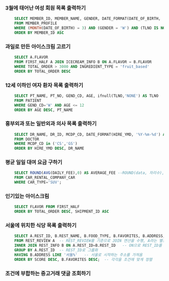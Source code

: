 ### 3월에 태어난 여성 회원 목록 출력하기
```sql
    SELECT MEMBER_ID, MEMBER_NAME, GENDER, DATE_FORMAT(DATE_OF_BIRTH, '%Y-%m-%d') AS DATE_OF_BIRTH --DATE_FORMAT({date_data},{date_data 형태}) AS {DATA Column name}
    FROM MEMBER_PROFILE
    WHERE (MONTH(DATE_OF_BIRTH) = 3) AND (GENDER = 'W') AND (TLNO IS NOT NULL)
    ORDER BY MEMBER_ID ASC
```

### 과일로 만든 아이스크림 고르기
```sql
    SELECT A.FLAVOR
    FROM FIRST_HALF A JOIN ICECREAM_INFO B ON A.FLAVOR = B.FLAVOR
    WHERE TOTAL_ORDER > 3000 AND INGREDIENT_TYPE = 'fruit_based'
    ORDER BY TOTAL_ORDER DESC
```

### 12세 이하인 여자 환자 목록 출력하기
```sql
    SELECT PT_NAME, PT_NO, GEND_CD, AGE, ifnull(TLNO,'NONE') AS TLNO
    FROM PATIENT
    WHERE GEND_CD='W' AND AGE <= 12
    ORDER BY AGE DESC, PT_NAME
```

### 흉부외과 또는 일반외과 의사 목록 출력하기
```sql
    SELECT DR_NAME, DR_ID, MCDP_CD, DATE_FORMAT(HIRE_YMD, '%Y-%m-%d') AS HIRE_YMD
    FROM DOCTOR
    WHERE MCDP_CD in ('CS','GS')
    ORDER BY HIRE_YMD DESC, DR_NAME
```

### 평균 일일 대여 요금 구하기
```sql
    SELECT ROUND(AVG(DAILY_FEE),0) AS AVERAGE_FEE --ROUND(data, 자리수), AVG(평균낼 데이터)
    FROM CAR_RENTAL_COMPANY_CAR
    WHERE CAR_TYPE='SUV';
```

### 인기있는 아이스크림
```sql
    SELECT FLAVOR FROM FIRST_HALF
    ORDER BY TOTAL_ORDER DESC, SHIPMENT_ID ASC
```

### 서울에 위치한 식당 목록 출력하기
```sql
    SELECT A.REST_ID, B.REST_NAME, B.FOOD_TYPE, B.FAVORITES, B.ADDRESS, ROUND(AVG(A.REVIEW_SCORE),2) AS SCORE   -- AVG()를 기준으로 A>REVIEW_SCORE의 평균을 구하고, ROUND()를 이용하여 2+1번째 자리에서 반올림
    FROM REST_REVIEW A  -- REST_REVIEW를 기준으로 JOIN 연산을 수행, A라는 별칭을 줌
    INNER JOIN REST_INFO B ON A.REST_ID=B.REST_ID   -- ON으로 REST_ID를 조건으로 줌, REST_INFO의 별칭을 B로 함
    GROUP BY A.REST_ID  -- REST_ID로 그룹화
    HAVING B.ADDRESS LIKE '서울%'   -- 서울로 시작하는 주소를 가져옴
    ORDER BY SCORE DESC, B.FAVORITES DESC;  -- 각각을 조건에 맞게 정렬
```

### 조건에 부합하는 중고거래 댓글 조회하기
